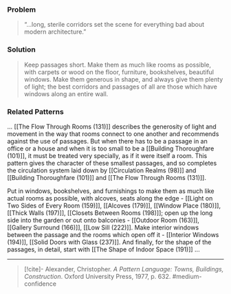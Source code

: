 ### Problem
>“…long, sterile corridors set the scene for everything bad about modern architecture.”

### Solution
>Keep passages short. Make them as much like rooms as possible, with carpets or wood on the floor, furniture, bookshelves, beautiful windows. Make them generous in shape, and always give them plenty of light; the best corridors and passages of all are those which have windows along an entire wall.

### Related Patterns
... [[The Flow Through Rooms (131)]] describes the generosity of light and movement in the way that rooms connect to one another and recommends against the use of passages. But when there has to be a passage in an office or a house and when it is too small to be a [[Building Thoroughfare (101)]], it must be treated very specially, as if it were itself a room. This pattern gives the character of these smallest passages, and so completes the circulation system laid down by [[Circulation Realms (98)]] and [[Building Thoroughfare (101)]] and [[The Flow Through Rooms (131)]].

Put in windows, bookshelves, and furnishings to make them as much like actual rooms as possible, with alcoves, seats along the edge - [[Light on Two Sides of Every Room (159)]], [[Alcoves (179)]], [[Window Place (180)]], [[Thick Walls (197)]], [[Closets Between Rooms (198)]]; open up the long side into the garden or out onto balconies - [[Outdoor Room (163)]], [[Gallery Surround (166)]], [[Low Sill (222)]]. Make interior windows between the passage and the rooms which open off it - [[Interior Windows (194)]], [[Solid Doors with Glass (237)]]. And finally, for the shape of the passages, in detail, start with [[The Shape of Indoor Space (191)]] ...

---

> [!cite]- Alexander, Christopher. _A Pattern Language: Towns, Buildings, Construction_. Oxford University Press, 1977, p. 632.
> #medium-confidence 